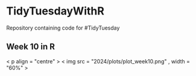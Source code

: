 # TidyTuesdayWithR
Repository containing code for  #TidyTuesday

## Week 10 in R
< p align = "centre" >
< img src = "2024/plots/plot_week10.png" , width = "60%" >
</p>

